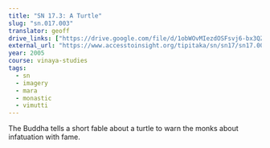 ```yaml
---
title: "SN 17.3: A Turtle"
slug: "sn.017.003"
translator: geoff
drive_links: ["https://drive.google.com/file/d/1obWOvMIezdOSFsvj6-bx3QZyOoJXxAMw/view?usp=drivesdk"]
external_url: "https://www.accesstoinsight.org/tipitaka/sn/sn17/sn17.003.than.html"
year: 2005
course: vinaya-studies
tags:
  - sn
  - imagery
  - mara
  - monastic
  - vimutti
---
```


The Buddha tells a short fable about a turtle to warn the monks about infatuation with fame.
